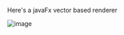 Here's a javaFx vector based renderer

![image](https://github.com/vl4duu/cs255CW1/assets/58922017/b1e56d63-b9ea-4273-926b-93edc02129c0)
